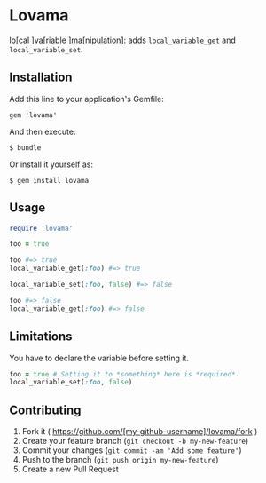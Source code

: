 # Lovama

lo\[cal ]va\[riable ]ma\[nipulation]: adds `local_variable_get` and `local_variable_set`.

## Installation

Add this line to your application's Gemfile:

    gem 'lovama'

And then execute:

    $ bundle

Or install it yourself as:

    $ gem install lovama

## Usage

```ruby
require 'lovama'

foo = true

foo #=> true
local_variable_get(:foo) #=> true

local_variable_set(:foo, false) #=> false

foo #=> false
local_variable_get(:foo) #=> false
```

## Limitations

You have to declare the variable before setting it.

```ruby
foo = true # Setting it to *something* here is *required*.
local_variable_set(:foo, false)
```

## Contributing

1. Fork it ( https://github.com/[my-github-username]/lovama/fork )
2. Create your feature branch (`git checkout -b my-new-feature`)
3. Commit your changes (`git commit -am 'Add some feature'`)
4. Push to the branch (`git push origin my-new-feature`)
5. Create a new Pull Request
